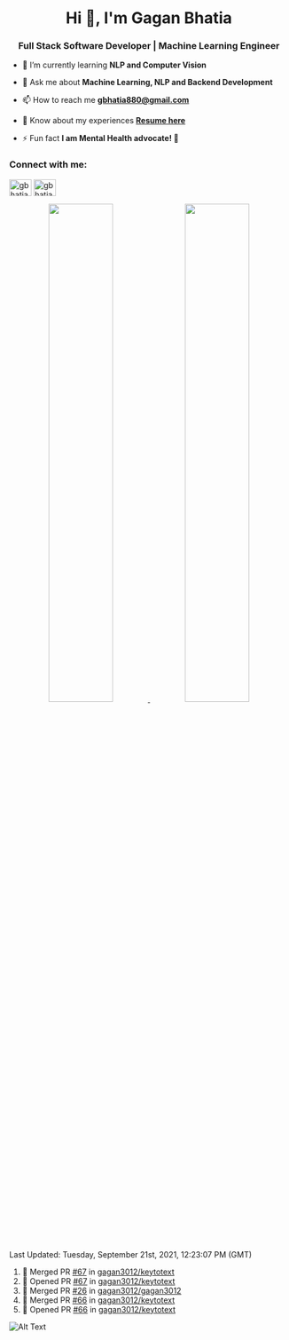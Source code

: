 <h1 align="center">Hi 👋, I'm Gagan Bhatia</h1>
<h3 align="center">Full Stack Software Developer | Machine Learning Engineer</h3>

- 🌱 I’m currently learning **NLP and Computer Vision**

- 💬 Ask me about **Machine Learning, NLP and Backend Development**

- 📫 How to reach me **gbhatia880@gmail.com**

- 📄 Know about my experiences [**Resume here**](https://drive.google.com/file/d/1VebQQLX8_SjgyhgccZByyDmtsXevF4Zf/view?usp=sharing)

- ⚡ Fun fact **I am Mental Health advocate! 🧠**

<h3 align="left">Connect with me:</h3>
<p align="left">
<a href="https://twitter.com/gbhatia30" target="blank"><img align="center" src="https://cdn.jsdelivr.net/npm/simple-icons@3.0.1/icons/twitter.svg" alt="gbhatia30" height="30" width="40" /></a>
<a href="https://linkedin.com/in/gbhatia30" target="blank"><img align="center" src="https://cdn.jsdelivr.net/npm/simple-icons@3.0.1/icons/linkedin.svg" alt="gbhatia30" height="30" width="40" /></a>
</p>

<p align="center">
<a href="https://github-readme-stats.vercel.app/api?username=gagan3012&count_private=true&show_icons=true&include_all_commits=false&hide_border=true&hide_title=true">
  <img width="48%"  src="https://github-readme-stats.vercel.app/api?username=gagan3012&count_private=true&show_icons=true&include_all_commits=false&hide_border=true&hide_title=true" />
</a>
<a href="https://github-readme-streak-stats.herokuapp.com/?user=gagan3012&hide_border=true">
  <img width="48%"  src="https://github-readme-streak-stats.herokuapp.com/?user=gagan3012&hide_border=true" />
</a>
</p>

<!--RECENT_ACTIVITY:last_update-->
Last Updated: Tuesday, September 21st, 2021, 12:23:07 PM (GMT)
<!--RECENT_ACTIVITY:last_update_end-->
<!--RECENT_ACTIVITY:start-->

1. 🎉 Merged PR [#67](https://github.com/gagan3012/keytotext/pull/67) in [gagan3012/keytotext](https://github.com/gagan3012/keytotext)
2. 💪 Opened PR [#67](https://github.com/gagan3012/keytotext/pull/67) in [gagan3012/keytotext](https://github.com/gagan3012/keytotext)
3. 🎉 Merged PR [#26](https://github.com/gagan3012/gagan3012/pull/26) in [gagan3012/gagan3012](https://github.com/gagan3012/gagan3012)
4. 🎉 Merged PR [#66](https://github.com/gagan3012/keytotext/pull/66) in [gagan3012/keytotext](https://github.com/gagan3012/keytotext)
5. 💪 Opened PR [#66](https://github.com/gagan3012/keytotext/pull/66) in [gagan3012/keytotext](https://github.com/gagan3012/keytotext)
<!--RECENT_ACTIVITY:end-->

![Alt Text](https://github.com/gagan3012/gagan3012/blob/output/github-contribution-grid-snake.gif)

